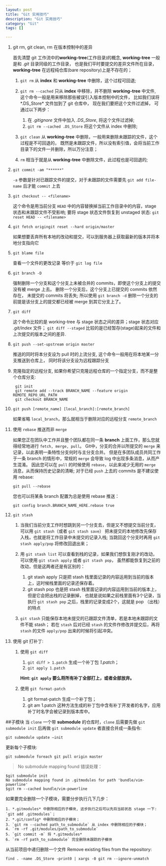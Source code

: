 ```yaml
---
layout: post
title: "Git 实用技巧"
description: "Git 实用技巧"
category: "Git"
tags: []

---
```


1. git rm, git clean, rm 在版本控制中的差异

    首先清楚 git 工作流中的**working-tree**(工作目录)的概念,  **working-tree** 一般是和 *.git* 目录同级的工作目录，
    也是我们平时要提交的差异文件所在目录，**working-tree** 在远程纯仓库(bare repository)上是不存在的；

    1. `git rm` 从 **index** 和 **working-tree** 中删除，这个过程可回退;
    2. `git rm --cached` 只从 **index** 中移除，并不删除 **working-tree** 中文件,
    这个命令一般是用来移除那些被误引入版本控制中的文件， 比如我们误将*.DS_Store* 文件加到了 git 仓库中，
    现在我们要把这个文件过滤掉， 可通过以下两步：

        1. 在 *.gitignore* 文件中加入 *.DS_Store*, 将这个文件过滤掉;
        2. `git rm --cached .DS_Store` 将这个文件从 index 中删除;

    3. `git clean` 从 **working-tree** 中删除，一般用来删除未跟踪的文件，这个过程是不可回退的，
    既然是未跟踪文件，所以没有索引值，会将当前工作目录下的文件一并删除，所以万分注意；
    4. `rm` 相当于就是从 **working-tree** 中删除文件，此过程也是可回退的;

2. `git commit -am "******"`

    `-a` 参数是针对已跟踪文件的提交，对于未跟踪的文件需要先 `git add file-name` 后才能 `commit` 上去

3. `git checkout -- <filename>`

    这个命令是用当前分支 `HEAD` 中的内容替换掉当前工作目录中的内容，stage 状态和未跟踪文件不受影响;
    要将 stage 状态文件恢复到 unstaged 状态: `git reset HEAD -- <filename>`

4. `git fetch origingit reset --hard origin/master`

    如果想要丢弃所有本地的改动和提交，可以到服务器上获取最新的版本并将本地分支指向它
5. `git blame file`

    查看一个文件的更改记录 等价于 `git log file`

6. `git branch -D`

    强制删除一个分支和这个分支上未被合并的 commits，即使这个分支上的提交没有被 merge 上去。
    删除一个分支后，这个分支上已提交的 commits 依然存在， 未提交的 commits 将丢失; 所以使用 `git branch -d`
    删除一个分支的前提是该分支上的提交都已经被 merge 到其它分支上了。

7. `git diff`

    这个命令比较的是 working-tree 与 stage 状态之间的差异；stage 状态对应 *.git/index* 文件；
    `git diff --staged` 比较的是已经暂存(stage)起来的文件和上次提交的版本之间的差异.

8. `git push --set-upstream origin master`

    推送的同时将本分支设为 pull 时的上流分支, 这个命令一般用在将本地某一分支推送到仓库上，
    同时将该分支设为远程跟踪分支

9. 克隆指定的远程分支, 如果你希望只克隆远程仓库的一个指定分支，而不是整个仓库分支:

        git init
        git remote add --track BRANCH_NAME --feature origin REMOTE_REPO_URL_PATH
        git checkout BRANCH_NAME

10. `git push [remote_name] [local_branch]:[remote_branch]`

    如果省略 `local_branch`，那么就相当于删除对应的远程分支 `remote_branch`

11. 使用 `rebase` 推送而非 `merge`

    如果您正在团队中工作并且整个团队都在同一条 **branch** 上面工作，那么您就得经常地进行 `fetch, merge, pull`。
    Git中，分支的合并以所提交的 `merge` 来记录，以此表明一条特性分支何时与主分支合并。
    但是在多团队成员共同工作于一条 branch 的情形中，常规的 `merge` 会导致 log 中出现多条消息，从而产生混淆。
    因此您可以在 `pull` 的时候使用 `rebase`，以此来减少无用的 `merge` 消息，从而保持历史记录的清晰;
    对于已经 `push` 上去的 commits 是不建议使用 rebase:

        git pull --rebase

    您也可以将某条 branch 配置为总是使用 rebase 推送：

        git config branch.BRANCH_NAME_HERE.rebase true

12. `git stash`

    1. 当我们当前分支工作时想跳到另一个分支去，但是又不想提交当前分支，可以用 `git stash`（或者 `git stash save`）
    把未提交的本地修改先保存入栈，也就是将工作目录中未提交的记录入栈; 当跳回这个分支时再用 `git stash apply/pop`
    将修改回退出来；
    2. 用 `git stash list` 可以查看到栈的记录，如果我们想恢复刚才的改动，可以使用 `git stash apply`
    或者 `git stash pop`， 虽然都能恢复到之前的改动，但是这两者还是有区别的：

        1. git stash apply 只是把 stash 栈里面记录的内容运用到当前的版本上，这时候栈里面的记录还保存着。
        2. git stash pop 也是把 stash 栈里面记录的内容运用到当前的版本上，但是它会把出栈的记录删掉，
        也就是说如果之前栈里面有3个记录，当执行 `git stash pop` 之后，栈里的记录变成2个，这就是 pop （出栈）的特点

    3. `git stash` 只能保存本地未提交的已跟踪文件清单，若是本地未跟踪的文件不能 stash；
    若在 `stash` 后对已经 `stash` 的文件作修改并提交后，再将 `stash` 的文件 `apply/pop` 出来的时候将引起冲突。

13. 使用 git 打补丁:

    1. 使用 `git diff`

        1. `git diff > 1.patch` 生成一个补丁包 *1.patch*；
        2. `git apply 1.patch`

        **Hint: `git apply` 要么将所有补丁全部打上，或者全部放弃。**

    2. 使用 `git format-patch`

        1. git format-patch 生成一个补丁包；
        2. git am 1.patch 这种方法生成的补丁包中含有补丁开发者的名字，应用补丁时名字会被记录到版本库中。

##子模块
当 `clone` 一个带 **submodule** 的仓库时，`clone` 后需要先做 `git submodule init` 后再做
`git submodule update` 者直接合并成一条指令:

    git submodule update —init

更新每个子模块:

    git submodule foreach git pull origin master

> No submodule mapping found 错误处理：

    $git submodule init
    No submodule mapping found in .gitmodules for path 'bundle/vim-powerline'
    $git rm --cached bundle/vim-powerline

如果要完全删除一个子模块，需要分步执行几下几步：

    1. *.gitmodules* 中删除相应的子模块, 这步执行之后可以先将当前状态 stage 一下: `git add .gitmodules`；
    2. *.git/config* 中删除相应的子模块；
    3. `git rm --cached path_to_submodule` 从 index 中删除相应的子模块；
    4. `rm -rf .git/modules/path_to_submodule`
    5. `git commit -m` 将 *.gitmodules*
    6. `rm -rf path_to_submodule` 完全删除未跟踪的子模块

从当前项目中递归删除一个文件 Remove existing files from the repository:

    find . -name .DS_Store -print0 | xargs -0 git rm --ignore-unmatch

